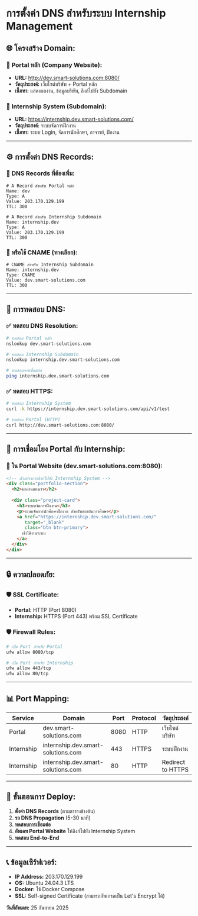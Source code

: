 # การตั้งค่า DNS สำหรับระบบ Internship Management

## 🌐 **โครงสร้าง Domain:**

### 📍 **Portal หลัก (Company Website):**
- **URL:** http://dev.smart-solutions.com:8080/
- **วัตถุประสงค์:** เว็บไซต์บริษัท + Portal หลัก
- **เนื้อหา:** แสดงผลงาน, ข้อมูลบริษัท, ลิงก์ไปยัง Subdomain

### 📍 **Internship System (Subdomain):**
- **URL:** https://internship.dev.smart-solutions.com/
- **วัตถุประสงค์:** ระบบจัดการฝึกงาน
- **เนื้อหา:** ระบบ Login, จัดการนักศึกษา, อาจารย์, ฝึกงาน

---

## ⚙️ **การตั้งค่า DNS Records:**

### 🔧 **DNS Records ที่ต้องเพิ่ม:**

```dns
# A Record สำหรับ Portal หลัก
Name: dev
Type: A  
Value: 203.170.129.199
TTL: 300

# A Record สำหรับ Internship Subdomain
Name: internship.dev
Type: A
Value: 203.170.129.199  
TTL: 300
```

### 🔧 **หรือใช้ CNAME (ทางเลือก):**

```dns
# CNAME สำหรับ Internship Subdomain
Name: internship.dev
Type: CNAME
Value: dev.smart-solutions.com
TTL: 300
```

---

## 🧪 **การทดสอบ DNS:**

### ✅ **ทดสอบ DNS Resolution:**
```bash
# ทดสอบ Portal หลัก
nslookup dev.smart-solutions.com

# ทดสอบ Internship Subdomain  
nslookup internship.dev.smart-solutions.com

# ทดสอบการเชื่อมต่อ
ping internship.dev.smart-solutions.com
```

### ✅ **ทดสอบ HTTPS:**
```bash
# ทดสอบ Internship System
curl -k https://internship.dev.smart-solutions.com/api/v1/test

# ทดสอบ Portal (HTTP)
curl http://dev.smart-solutions.com:8080/
```

---

## 🔗 **การเชื่อมโยง Portal กับ Internship:**

### 📝 **ใน Portal Website (dev.smart-solutions.com:8080):**

```html
<!-- ตัวอย่างการลิงก์ไปยัง Internship System -->
<div class="portfolio-section">
  <h2>ผลงานของเรา</h2>
  
  <div class="project-card">
    <h3>ระบบจัดการฝึกงาน</h3>
    <p>ระบบจัดการนักศึกษาฝึกงาน สำหรับสถาบันการศึกษา</p>
    <a href="https://internship.dev.smart-solutions.com/" 
       target="_blank" 
       class="btn btn-primary">
      เข้าใช้งานระบบ
    </a>
  </div>
</div>
```

---

## 🔒 **ความปลอดภัย:**

### 🛡️ **SSL Certificate:**
- **Portal:** HTTP (Port 8080)
- **Internship:** HTTPS (Port 443) พร้อม SSL Certificate

### 🛡️ **Firewall Rules:**
```bash
# เปิด Port สำหรับ Portal
ufw allow 8080/tcp

# เปิด Port สำหรับ Internship  
ufw allow 443/tcp
ufw allow 80/tcp
```

---

## 📊 **Port Mapping:**

| Service | Domain | Port | Protocol | วัตถุประสงค์ |
|---------|--------|------|----------|-------------|
| Portal | dev.smart-solutions.com | 8080 | HTTP | เว็บไซต์บริษัท |
| Internship | internship.dev.smart-solutions.com | 443 | HTTPS | ระบบฝึกงาน |
| Internship | internship.dev.smart-solutions.com | 80 | HTTP | Redirect to HTTPS |

---

## 🚀 **ขั้นตอนการ Deploy:**

1. **ตั้งค่า DNS Records** (ตามตารางข้างต้น)
2. **รอ DNS Propagation** (5-30 นาที)
3. **ทดสอบการเชื่อมต่อ**
4. **อัพเดท Portal Website** ให้ลิงก์ไปยัง Internship System
5. **ทดสอบ End-to-End**

---

## 📞 **ข้อมูลเซิร์ฟเวอร์:**
- **IP Address:** 203.170.129.199
- **OS:** Ubuntu 24.04.3 LTS
- **Docker:** ใช้ Docker Compose
- **SSL:** Self-signed Certificate (สามารถอัพเกรดเป็น Let's Encrypt ได้)

**วันที่อัพเดท:** 25 กันยายน 2025